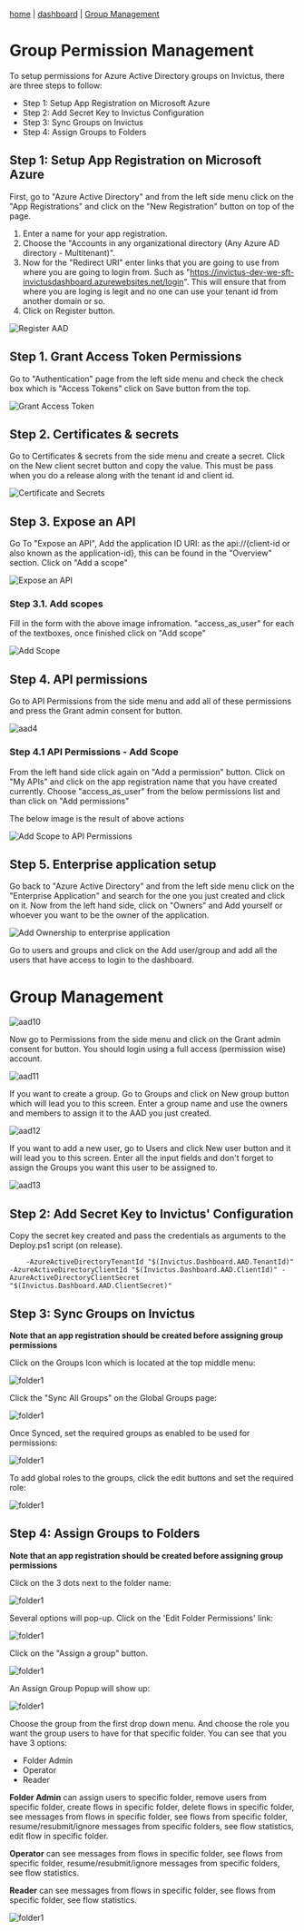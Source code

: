 [home](../README.md) | [dashboard](dashboard.md) | [Group Management](groupmanagement.md)

# Group Permission Management

To setup permissions for Azure Active Directory groups on Invictus, there are three steps to follow:
- Step 1: Setup App Registration on Microsoft Azure
- Step 2: Add Secret Key to Invictus Configuration
- Step 3: Sync Groups on Invictus
- Step 4: Assign Groups to Folders

## Step 1: Setup App Registration on Microsoft Azure

First, go to "Azure Active Directory" and from the left side menu click on the "App Registrations" and click on the "New Registration" button on top of the page. 

1. Enter a name for your app registration.
2. Choose the "Accounts in any organizational directory (Any Azure AD directory - Multitenant)".
3. Now for the "Redirect URI" enter links that you are going to use from where you are going to login from. Such as "https://invictus-dev-we-sft-invictusdashboard.azurewebsites.net/login". This will ensure that from where you are loging is legit and no one can use your tenant id from another domain or so.
4. Click on Register button.

![Register AAD](../images/dashboard/azureAD/aad1.JPG)

## Step 1.  Grant Access Token Permissions

Go to "Authentication" page from the left side menu and check the check box which is "Access Tokens" click on Save button from the top.

![Grant Access Token](../images/dashboard/azureAD/aad12.png)

## Step 2.  Certificates & secrets

Go to Certificates & secrets from the side menu and create a secret. Click on the New client secret button and copy the value. This must be pass when you do a release along with the tenant id and client id.

![Certificate and Secrets](../images/dashboard/azureAD/aad4.JPG)

## Step 3. Expose an API

Go To "Expose an API", Add the application ID URI: as the api://{client-id or also known as the application-id}, this can be found in the "Overview" section. Click on "Add a scope"

![Expose an API](../images/dashboard/azureAD/aad9.png)

### Step 3.1. Add scopes

Fill in the form with the above image infromation. "access_as_user" for each of the textboxes, once finished click on "Add scope"

![Add Scope](../images/dashboard/azureAD/aad10.png)

## Step 4. API permissions

Go to API Permissions from the side menu and add all of these permissions and press the Grant admin consent for button.

![aad4](../images/dashboard/aad_3.JPG)

### Step 4.1 API Permissions - Add Scope

From the left hand side click again on "Add a permission" button. Click on "My APIs" and click on the app registration name that you have created currently. Choose "access_as_user" from the below permissions list and than click on "Add permissions"

The below image is the result of above actions

![Add Scope to API Permissions](../images/dashboard/azureAD/aad11.png)

## Step 5. Enterprise application setup

Go back to "Azure Active Directory" and from the left side menu click on the "Enterprise Application" and search for the one you just created and click on it. Now from the left hand side, click on "Owners" and Add yourself or whoever you want to be the owner of the application.

![Add Ownership to enterprise application](../images/dashboard/azureAD/aad5.JPG)

Go to users and groups and click on the Add user/group and add all the users that have access to login to the dashboard.

# Group Management 

![aad10](../images/dashboard/aad_10.JPG)

Now go to Permissions from the side menu and click on the Grant admin consent for button. You should login using a full access (permission wise) account.

![aad11](../images/dashboard/aad_11.JPG)

If you want to create a group. Go to Groups and click on New group button which will lead you to this screen. Enter a group name and use the owners and members to assign it to the AAD you just created.

![aad12](../images/dashboard/aad_12.JPG)

If you want to add a new user, go to Users and click New user button and it will lead you to this screen. Enter all the input fields and don't forget to assign the Groups you want this user to be assigned to.

![aad13](../images/dashboard/aad_13.JPG)
## Step 2: Add Secret Key to Invictus' Configuration

Copy the secret key created and pass the credentials as arguments to the Deploy.ps1 script (on release).

```
    -AzureActiveDirectoryTenantId "$(Invictus.Dashboard.AAD.TenantId)" -AzureActiveDirectoryClientId "$(Invictus.Dashboard.AAD.ClientId)" -AzureActiveDirectoryClientSecret "$(Invictus.Dashboard.AAD.ClientSecret)"
```
## Step 3: Sync Groups on Invictus

**Note that an app registration should be created before assigning group permissions**

Click on the Groups Icon which is located at the top middle menu:

![folder1](../images/dashboard/Groups/groupman_1.jpg)

Click the "Sync All Groups" on the Global Groups page:

![folder1](../images/dashboard/Groups/groupman_2.jpg)

Once Synced, set the required groups as enabled to be used for permissions:

![folder1](../images/dashboard/Groups/groupman_3.jpg)
 
To add global roles to the groups, click the edit buttons and set the required role:

![folder1](../images/dashboard/Groups/groupman_4.jpg)

## Step 4: Assign Groups to Folders

**Note that an app registration should be created before assigning group permissions**

Click on the 3 dots next to the folder name:

![folder1](../images/dashboard/Groups/groupman_5.jpg)

Several options will pop-up. Click on the 'Edit Folder Permissions' link:

![folder1](../images/dashboard/Groups/groupman_6.jpg)

Click on the "Assign a group" button.

![folder1](../images/dashboard/Groups/groupman_7.jpg)

An Assign Group Popup will show up:

![folder1](../images/dashboard/Groups/groupman_8.jpg)

Choose the group from the first drop down menu. And choose the role you want the group users to have for that specific folder. You can see that you have 3 options:
- Folder Admin
- Operator
- Reader

**Folder Admin** can assign users to specific folder, remove users from specific folder, create flows in specific folder, delete flows in specific folder, see messages from flows in specific folder, see flows from specific folder, resume/resubmit/ignore messages from specific folders, see flow statistics, edit flow in specific folder.

**Operator** can see messages from flows in specific folder, see flows from specific folder, resume/resubmit/ignore messages from specific folders, see flow statistics.

**Reader** can see messages from flows in specific folder, see flows from specific folder, see flow statistics.

![folder1](../images/dashboard/Groups/groupman_9.jpg)
